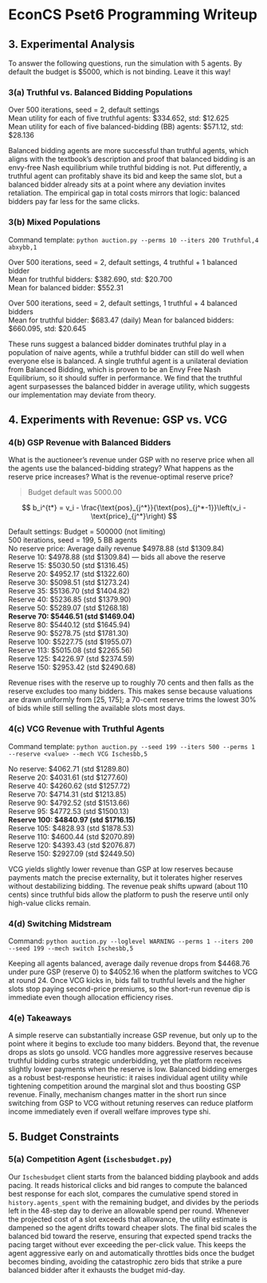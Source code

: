 # EconCS Pset6 Programming Writeup

## 3. Experimental Analysis
To answer the following questions, run the simulation with 5 agents. By default the budget is \$5000, which is not binding. Leave it this way!

### 3(a) Truthful vs. Balanced Bidding Populations
Over 500 iterations, seed = 2, default settings  
Mean utility for each of five truthful agents: \$334.652, std: \$12.625  
Mean utility for each of five balanced-bidding (BB) agents: \$571.12, std: \$28.136  

Balanced bidding agents are more successful than truthful agents, which aligns with the textbook’s description and proof that balanced bidding is an envy-free Nash equilibrium while truthful bidding is not. Put differently, a truthful agent can profitably shave its bid and keep the same slot, but a balanced bidder already sits at a point where any deviation invites retaliation. The empirical gap in total costs mirrors that logic: balanced bidders pay far less for the same clicks.

### 3(b) Mixed Populations
Command template: `python auction.py --perms 10 --iters 200 Truthful,4 abxybb,1`

Over 500 iterations, seed = 2, default settings, 4 truthful + 1 balanced bidder  
Mean for truthful bidders: \$382.690, std: \$20.700  
Mean for balanced bidder: \$552.31

Over 500 iterations, seed = 2, default settings, 1 truthful + 4 balanced bidders  
Mean for truthful bidder: \$683.47 (daily)
Mean for balanced bidders: \$660.095, std: \$20.645

These runs suggest a balanced bidder dominates truthful play in a population of naive agents, while a truthful bidder can still do well when everyone else is balanced. A single truthful agent is a unilateral deviation from Balanced Bidding, which is proven to be an Envy Free Nash Equilibrium, so it should suffer in performance. We find that the truthful agent surpasesses the balanced bidder in average utility, which suggests our implementation may deviate from theory. 

## 4. Experiments with Revenue: GSP vs. VCG

### 4(b) GSP Revenue with Balanced Bidders
What is the auctioneer’s revenue under GSP with no reserve price when all the agents use the balanced-bidding strategy? What happens as the reserve price increases? What is the revenue-optimal reserve price?

> Budget default was 5000.00

$$ b_i^{t*} = v_i - \frac{\text{pos}_{j^*}}{\text{pos}_{j^*-1}}\left(v_i - \text{price}_{j^*}\right) $$

Default settings: Budget = 500000 (not limiting)  
500 iterations, seed = 199, 5 BB agents  
No reserve price: Average daily revenue \$4978.88 (std \$1309.84)  
Reserve 10: \$4978.88 (std \$1309.84) — bids all above the reserve  
Reserve 15: \$5030.50 (std \$1316.45)  
Reserve 20: \$4952.17 (std \$1322.60)  
Reserve 30: \$5098.51 (std \$1273.24)  
Reserve 35: \$5136.70 (std \$1404.82)  
Reserve 40: \$5236.85 (std \$1379.90)  
Reserve 50: \$5289.07 (std \$1268.18)  
**Reserve 70: \$5446.51 (std \$1469.04)**  
Reserve 80: \$5440.12 (std \$1645.94)  
Reserve 90: \$5278.75 (std \$1781.30)  
Reserve 100: \$5227.75 (std \$1955.07)  
Reserve 113: \$5015.08 (std \$2265.56)  
Reserve 125: \$4226.97 (std \$2374.59)  
Reserve 150: \$2953.42 (std \$2490.68)  

Revenue rises with the reserve up to roughly 70 cents and then falls as the reserve excludes too many bidders. This makes sense because valuations are drawn uniformly from [25, 175]; a 70-cent reserve trims the lowest 30% of bids while still selling the available slots most days.

### 4(c) VCG Revenue with Truthful Agents
Command template: `python auction.py --seed 199 --iters 500 --perms 1 --reserve <value> --mech VCG Ischesbb,5`

No reserve: \$4062.71 (std \$1289.80)  
Reserve 20: \$4031.61 (std \$1277.60)  
Reserve 40: \$4260.62 (std \$1257.72)  
Reserve 70: \$4714.31 (std \$1213.85)  
Reserve 90: \$4792.52 (std \$1513.66)  
Reserve 95: \$4772.53 (std \$1500.13)  
**Reserve 100: \$4840.97 (std \$1716.15)**  
Reserve 105: \$4828.93 (std \$1878.53)  
Reserve 110: \$4600.44 (std \$2070.89)  
Reserve 120: \$4393.43 (std \$2076.87)  
Reserve 150: \$2927.09 (std \$2449.50)  

VCG yields slightly lower revenue than GSP at low reserves because payments match the precise externality, but it tolerates higher reserves without destabilizing bidding. The revenue peak shifts upward (about 110 cents) since truthful bids allow the platform to push the reserve until only high-value clicks remain.

### 4(d) Switching Midstream
Command: `python auction.py --loglevel WARNING --perms 1 --iters 200 --seed 199 --mech switch Ischesbb,5`

Keeping all agents balanced, average daily revenue drops from \$4468.76 under pure GSP (reserve 0) to \$4052.16 when the platform switches to VCG at round 24. Once VCG kicks in, bids fall to truthful levels and the higher slots stop paying second-price premiums, so the short-run revenue dip is immediate even though allocation efficiency rises.

### 4(e) Takeaways
A simple reserve can substantially increase GSP revenue, but only up to the point where it begins to exclude too many bidders. Beyond that, the revenue drops as slots go unsold. VCG handles more aggressive reserves because truthful bidding curbs strategic underbidding, yet the platform receives slightly lower payments when the reserve is low. Balanced bidding emerges as a robust best-response heuristic: it raises individual agent utility while tightening competition around the marginal slot and thus boosting GSP revenue. Finally, mechanism changes matter in the short run since switching from GSP to VCG without retuning reserves can reduce platform income immediately even if overall welfare improves type shi.

## 5. Budget Constraints

### 5(a) Competition Agent (`ischesbudget.py`)
Our `Ischesbudget` client starts from the balanced bidding playbook and adds pacing. It reads historical clicks and bid ranges to compute the balanced best response for each slot, compares the cumulative spend stored in `history.agents_spent` with the remaining budget, and divides by the periods left in the 48-step day to derive an allowable spend per round. Whenever the projected cost of a slot exceeds that allowance, the utility estimate is dampened so the agent drifts toward cheaper slots. The final bid scales the balanced bid toward the reserve, ensuring that expected spend tracks the pacing target without ever exceeding the per-click value. This keeps the agent aggressive early on and automatically throttles bids once the budget becomes binding, avoiding the catastrophic zero bids that strike a pure balanced bidder after it exhausts the budget mid-day.
